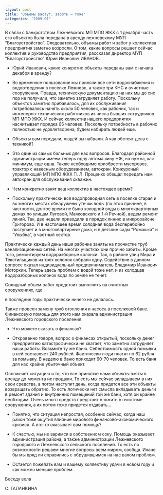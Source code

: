 ```yaml
---
layout: post
title: "Объемы растут, заботы – тоже"
categories: "2009 01"
---
```


В связи с банкротством Лежневского МП МПО ЖКХ с 1 декабря часть его объектов была передана в аренду лежневскому МУП “Благоустройство”. Следовательно, объемы работ и забот у коллектива предприятия заметно возросли. О том, какие вопросы решает сейчас коллектив и руководство предприятия, рассказал директор МУП “Благоустройство” Юрий Иванович ИВАНОВ.

- Юрий Иванович, какие конкретно объекты переданы вам с начала декабря в аренду?

- Во временное пользование мы приняли все сети водоснабжения и водоотведения в поселке Лежнево, а также три КНС и очистные сооружения. Правда, техническую документацию на них мы до сих пор не получили, что заметно затрудняет работу. Поскольку объектов заметно прибавилось, для их обслуживания потребовалось нанять около 50 человек, как рабочих, так и инженерно-технических работников из числа бывших сотрудников МП МПО ЖКХ. И сейчас коллектив нашего предприятия насчитывает порядка 65 человек. Поскольку потребность в рабочих полностью не удовлетворена, будем набирать людей еще.

- Объекты вам передали, людей вы набрали. А как обстоят дела с техникой?

- Это один из самых больных для нас вопросов. Благодаря районной администрации имеем теперь одну автомашину НЖ, но нужна, как минимум, еще одна. Также необходимо приобрести мусоровоз, трактор с навесным оборудованием, автокран. Конкурсный управляющий МП МПО ЖКХ П. Л. Проценко обещал передать нам автокран для обслуживания скважин.

- Чем конкретно занят ваш коллектив в настоящее время?

- Поскольку практически вся водопроводная сеть в поселке старая и во многих местах обнаружены утечки воды (по этой причине, в частности, долгое время не было холодной воды в многоквартирных домах по улицам Луговой, Маяковского и 1-й Речной), ведем ремонт линий. Так, две недели приводили в порядок линию в микрорайоне Григорово. И в настоящее время холодная вода бесперебойно поступает и в многоквартирные дома, и в детские сады “Ромашка” и “Улыбка”, в частный сектор.

Практически каждый день наши рабочие заняты на прочистке труб канализационных сетей. На многих участках они прочно забиты. Кроме того, ремонтируем водоразборные колонки. Так, в районе улиц Мира и Текстильщиков из трех колонок собрали одну. Содействие в данном вопросе оказал индивидуальный предприниматель Владимир Иванович Моторкин. Теперь здесь проблем с водой тоже нет, и из колодцев водоразборных колонок вода по земле не течет.

Солидный объем работ предстоит выполнить на очистных сооружениях, где

в последние годы практически ничего не делалось.

Также провели замену труб отопления и насоса в поселковой бане. Финансовую помощь для этого нам оказала администрация Лежневского городского поселения.

- Что можете сказать о финансах?

- Откровенно говоря, вопрос о финансах открытый, поскольку денег предприятию катастрофически не хватает, что заметно затрудняет наши работы. Возьмите ту же баню. Себестоимость одной помывки в ней составляет 240 рублей. Фактически люди платят по 62 рубля за помывку. В неделю в баню приходит 60-70 человек. То есть баня для нас крайне убыточный объект.

Осложняет ситуацию и то, что все принятые нами объекты взяты в аренду до момента их продажи. То есть мы сейчас вкладываем в них свои средства, а потом наступит день, когда придется все эти объекты возвращать обратно. То есть логически нет смысла вкладывать деньги в ремонт здания и внутренних помещений той же бани, хотя он крайне необходим. Очень много средств предстоит вложить в очистные сооружения, а их потом тоже придется отдавать…

- Понятно, что ситуация непростая, особенно сейчас, когда наш район тоже ощутил влияние мирового финансово-экономического кризиса. А кто-то оказывает вам помощь?

- К счастью, мы не варимся в собственном соку. Помощь оказывает администрация района, а также администрации Лежневского городского и Лежневского сельского поселений. То есть по возможности решаем многие вопросы всем миром, сообща. Иначе бы мы вряд ли справились с обрушившимся на нас валом проблем.

- Остается пожелать вам и вашему коллективу удачи в новом году и как можно меньше проблем.

Беседу вела

С. ГАЛАНКИНА


